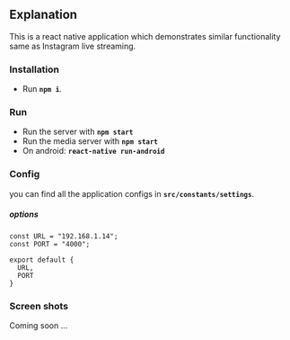 ## Explanation
This is a react native application which demonstrates similar functionality same as Instagram live streaming.

### Installation

- Run **`npm i`**.

### Run
- Run the server with **`npm start`**
- Run the media server with **`npm start`**
- On android: **`react-native run-android`**


### Config
you can find all the application configs in **`src/constants/settings`**.
##### options 
```
const URL = "192.168.1.14";
const PORT = "4000";

export default {
  URL,
  PORT
}
```

### Screen shots
Coming soon ...


